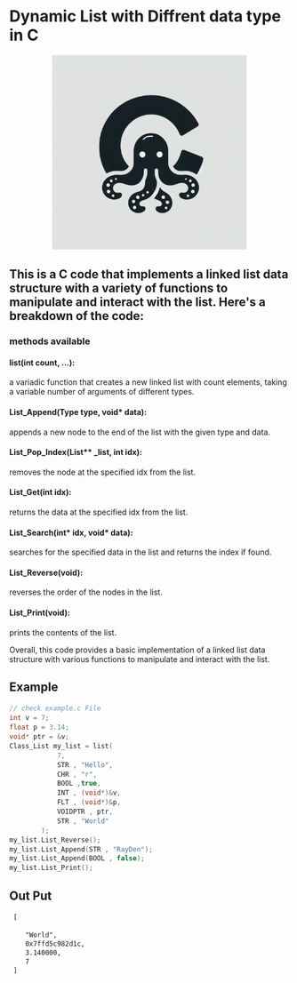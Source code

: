 # Dynamic List with Diffrent data type in C

<p align="center">
  <img src="./assets/logo.jpeg" width="350" height="350"/>
</p>

## This is a C code that implements a linked list data structure with a variety of functions to manipulate and interact with the list. Here's a breakdown of the code:

### methods available

#### list(int count, ...): 
a variadic function that creates a new linked list with count elements, taking a variable number of arguments of different types.
#### List_Append(Type type, void* data): 
appends a new node to the end of the list with the given type and data.
#### List_Pop_Index(List** _list, int idx): 
removes the node at the specified idx from the list.
#### List_Get(int idx): 
returns the data at the specified idx from the list.
#### List_Search(int* idx, void* data): 
searches for the specified data in the list and returns the index if found.
#### List_Reverse(void): 
reverses the order of the nodes in the list.
#### List_Print(void): 
prints the contents of the list.

Overall, this code provides a basic implementation of a linked list data structure with various functions to manipulate and interact with the list.

## Example
```c
// check example.c File
int v = 7;
float p = 3.14;
void* ptr = &v;
Class_List my_list = list(
            7,
            STR , "Hello",
            CHR , "r",
            BOOL ,true,
            INT , (void*)&v,
            FLT , (void*)&p,
            VOIDPTR , ptr,
            STR , "World"
        );
my_list.List_Reverse();
my_list.List_Append(STR , "RayDen");
my_list.List_Append(BOOL , false);
my_list.List_Print();
```
## Out Put 
```console
 [
 
 	"World",
 	0x7ffd5c982d1c,
 	3.140000,
 	7
 ]
```
